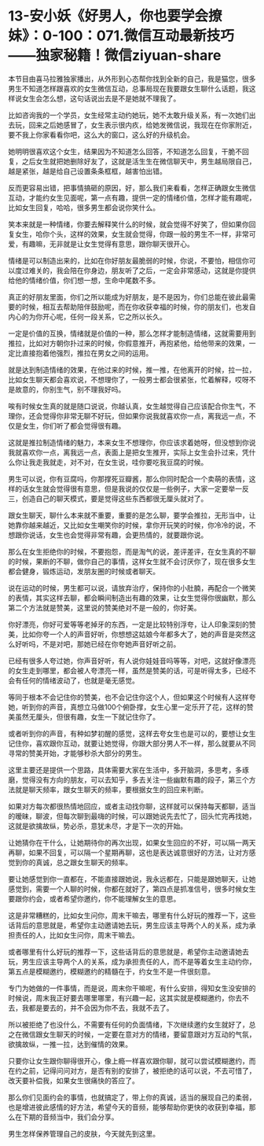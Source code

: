 # 13-安小妖《好男人，你也要学会撩妹》：0-100：071.微信互动最新技巧——独家秘籍！微信ziyuan-share

本节目由喜马拉雅独家播出，从外形到心态帮你找到全新的自己，我是猫您，很多男生不知道怎样跟喜欢的女生微信互动，总事局现在我要跟女生聊什么话题，我这样说女生会怎么想，这句话说出去是不是她就不理我了。

比如咨询我的一个学员，女生经常主动约她玩，她不太敢升级关系，有一次她们出去玩，回来之后她感冒了，女生表示很内疚，给她发微信说，我现在在你家附近，要不我上你家看看你吧，这么大的窗口，这么好的升级机会。

她明明很喜欢这个女生，结果因为不知道怎么回答，不知道怎么回复，干脆不回复，之后女生就把她删除好友了，这就是活生生在微信聊天中，男生越局限自己，越是紧张，越是给自己设置条条框框，越害怕出错。

反而更容易出错，把事情搞砸的原因，好，那么我们来看看，怎样正确跟女生微信互动，才能约女生见面呢，第一点有趣，提供一定的情绪价值，怎样才能有趣呢，比如女生回复，哈哈，很多男生都会说你笑什么。

笑本来就是一种情绪，你要去解释笑什么的时候，就会觉得不好笑了，但如果你回复女生，哈你个头，这样的效果，女生就会觉得，你跟一般的男生不一样，非常可爱，有趣嘛，无非就是让女生觉得有意思，跟你聊天很开心。

情绪是可以制造出来的，比如在你好朋友最脆弱的时候，你说，不要怕，相信你可以度过难关的，我会陪在你身边，朋友听了之后，一定会非常感动，这就是你提供给他的情绪价值，你们想一想，生命中尾数不多。

真正的好朋友里面，你们之所以能成为好朋友，是不是因为，你们总能在彼此最需要的时候，相互去帮助陪伴鼓励呢，而在你收获幸福的时候，你的朋友们，也发自内心的为你开心呢，任何一段关系，它之所以长久。

一定是价值的互换，情绪就是价值的一种，那么怎样才能制造情绪，这就需要用到推拉，比如对方朝你扑过来的时候，你假意推开，再抱紧他，给他带来的效果，一定比直接抱着他强烈，推拉在男女之间的运用。

就是达到制造情绪的效果，在他过来的时候，推一推，在他离开的时候，拉一拉，比如女生聊天都会喜欢说，不想理你了，一般男士都会很紧张，忙着解释，哎呀不是故意的，你别生气，别不理我好吗。

唉有时候女生真的就是随口说说，你越认真，女生越觉得自己应该配合你生气，不理你，还会觉得你非常无聊不好玩，但如果你说我就喜欢你一点，离我远一点，不仅是女生，你们听了都会觉得很有趣。

这就是推拉制造情绪的魅力，本来女生不想理你，你应该求着她呀，但没想到你说我就喜欢你一点，离我远一点，表面上是把女生推开，实际上女生会扑过来，凭什么你让我走我就走，对不对，在女生说，哇你要吃我豆腐的时候。

男生可以说，你有豆腐吗，你那撑死豆瓣酱，那么你同时配合一个卖萌的表情，这样的话女生就会觉得很有意思，但是我说的仅仅是一些例子，大家一定要举一反三，创造自己的聊天模式，要是觉得这些东西都很无厘头就对了。

跟女生聊天，聊什么本来就不重要，重要的是怎么聊，要学会推拉，无形当中，让她靠你越来越近，又比如女生嘲笑你的时候，拿你开玩笑的时候，你冷冷的说，不想跟你说话，女生也会觉得非常有趣，会更热情的，就要跟你说。

那么在女生拒绝你的时候，不要抱怨，而是淘气的说，差评差评，在女生真的不聊的时候，果断的不聊，做你自己的事情，这样女生就不会讨厌你了，现在很多女生都会健身，锻炼运动，发朋友圈的时候或者聊天。

说在运动的时候，男生都可以说，请放弃治疗，保持你的小肚腩，再配合一个微笑的表情，其实这样去聊，都会瞬间制造出有趣的效果，让女生觉得你很幽默，那么第二个方法就是赞美，这里说的赞美绝对不是一般的，你好美。

你好漂亮，你好可爱等等老掉牙的东西，一定是比较特别浮夸，让人印象深刻的赞美，比如你夸一个人的声音好听，你想想这姑娘今年都多大了，她的声音是突然这么好听吗，不是对吧，那她已经在你夸她声音好听之前。

已经有很多人夸过她，你声音好听，有人说你娃娃音吗等等，对吧，这就好像漂亮的女生走到哪里，都会被人夸漂亮一样，虽然是赞美的话，可是听得太多，已经不会有任何的情绪波动了，也就是毫无感觉。

等同于根本不会记住你的赞美，也不会记住你这个人，但如果这个时候有人这样夸她，听到你的声音，真想立马做100个俯卧撑，女生心里一定乐开了花，这样的赞美虽然无厘头，但很有趣，女生一下就记住你了。

或者听到你的声音，有种如梦初醒的感觉，这样去夸女生也是可以的，要想让女生记住你，喜欢跟你互动，就要让她觉得，你跟大部分男人不一样，那么就要从不同寻常的赞美开始，才能够秒杀大部分的男生。

这里主要还是提供一个思路，具体需要大家在生活中，多开脑洞，多思考，多琢磨，觉得没有方向的朋友，可以去知乎，多去关注一些幽默有趣的段子，第三个方法就是聊天频率，跟女生聊天的频率，要根据女生的回应来判断。

如果对方每次都很热情地回应，或者主动找你聊，这样就可以保持每天都聊，适当的暧昧，聊波，但每次聊到最嗨的时候，可以跟她说先去忙了，回头忙完再找她，这就是欲擒故纵，势必杀，意犹未尽，才是下一次的开始。

让她猜你在干什么，让她期待你的再次出现，如果女生回应的不好，可以隔一两天再聊，如果不回复，可以隔一个星期再聊，这也是表达诚意很好的方法，让对方感觉到你的真诚，总之跟女生聊天的频率。

要让她感觉到你一直都在，不能直接跟她说，我永远都在，只能是跟她聊天，让她感觉到，需要一个人聊的时候，你都在就好了，第四点是抓准信号，很多时候女生要跟你约会，或者希望你邀约，你不能理解女生的意思。

这是非常糟糕的，比如女生问你，周末干嘛去，哪里有什么好玩的推荐一下，这些话背后的意思就是，希望你主动邀请她去玩，男生应该主导两个人的关系，成为承担责任的人，比如女生问你，周末干嘛去。

或者哪里有什么好玩的推荐一下，这些话背后的意思就是，希望你主动邀请她去玩，男生应该主导两个人的关系，成为承担责任的人，而不是等着女生主动约你，第五点是模糊邀约，模糊邀约的精髓在于，约女生不是一件很刻意。

专门为她做的一件事情，而是说，周末你干嘛呢，有什么安排，得知女生没安排的时候说，周末我正好要去哪里哪里，有兴趣一起，这其实就是模糊邀约，你去不去，我都是要去的，并不会因为你不去，我就不去了。

所以被拒绝了也没什么，不需要有任何的负面情绪，下次继续邀约女生就好了，总之在微信跟女生聊天的时候，一定要在意对方的情绪，要留意跟对方互动的气氛，欲擒故纵，一推一拉，达到催情的效果。

只要你让女生跟你聊得很开心，像上瘾一样喜欢跟你聊，就可以尝试模糊邀约，而在约之前，记得问问对方，是否有别的安排了，被拒绝的话可以说，不去可惜了，改天要补偿我，如果女生很痛快的答应了。

那么你们见面约会的事情，也就搞定了，带上你的真诚，适当的展现自己的柔弱，也是增进彼此感情的好方法，希望今天的音频，能够帮助你更快的收获到幸福，那么在下期的音频当中，我们会分享。

男生怎样保养管理自己的皮肤，今天就先到这里。